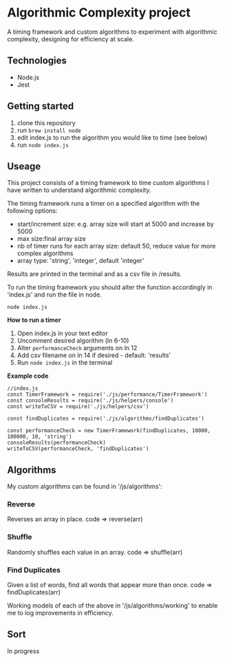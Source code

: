 # Algorithmic Complexity project

A timing framework and custom algorithms to experiment with algorithmic complexity, designing for efficiency at scale.

## Technologies

- Node.js
- Jest

## Getting started

1. clone this repository
2. run `brew install node`
3. edit index.js to run the algorithm you would like to time (see below)
4. run `node index.js`

## Useage 

This project consists of a timing framework to time custom algorithms I have written to understand algorithmic complexity.

The timing framework runs a timer on a specified algorithm with the following options: 
- start/increment size: e.g. array size will start at 5000 and increase by 5000
- max size:final array size
- nb of timer runs for each array size: default 50, reduce value for more complex algorithms
- array type: 'string', 'integer', default 'integer'

Results are printed in the terminal and as a csv file in /results. 

To run the timing framework you should alter the function accordingly in 'index.js' and run the file in node.

```
node index.js
```
**How to run a timer**
1. Open index.js in your text editor
2. Uncomment desired algorithm (ln 6-10)
3. Alter `performanceCheck` arguments on ln 12
4. Add csv filename on ln 14 if desired - default: 'results'
5. Run `node index.js` in the terminal

**Example code**

```
//index.js
const TimerFramework = require('./js/performance/TimerFramework')
const consoleResults = require('./js/helpers/console')
const writeToCSV = require('./js/helpers/csv')

const findDuplicates = require('./js/algorithms/findDuplicates')

const performanceCheck = new TimerFramework(findDuplicates, 10000, 100000, 10, 'string')
consoleResults(performanceCheck)
writeToCSV(performanceCheck, 'findDuplicates')
```

## Algorithms

My custom algorithms can be found in '/js/algorithms':

### Reverse

Reverses an array in place.
code => reverse(arr)


### Shuffle

Randomly shuffles each value in an array.
code => shuffle(arr)


### Find Duplicates

Given a list of words, find all words that appear more than once.
code => findDuplicates(arr)

Working models of each of the above in '/js/algorithms/working' to enable me to log improvements in efficiency.

## Sort

In progress

